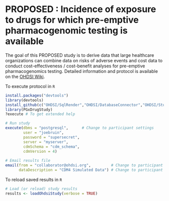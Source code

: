 PROPOSED : Incidence of exposure to drugs for which pre-emptive pharmacogenomic testing is available
===============

The goal of this PROPOSED study is to derive data that large
healthcare organizations can combine data on risks of adverse events
and cost data to conduct cost-effectiveness / cost-benefit analyses
for pre-emptive pharmacogenomics testing.  Detailed information and
protocol is available on the [OHDSI
Wiki](http://www.ohdsi.org/web/wiki/doku.php?id=research:project_proposal_template).

To execute protocol in `R`

```R
install.packages("devtools")
library(devtools)
install_github(c("OHDSI/SqlRender","OHDSI/DatabaseConnector","OHDSI/StudyProtocols/PGxDrugStudy"))
library(PGxDrugStudy)
?execute # To get extended help

# Run study
execute(dbms = "postgresql",      # Change to participant settings
        user = "joebruin",
        password = "supersecret",
        server = "myserver",
        cdmSchema = "cdm_schema",
        cdmVersion = 4)
        
# Email results file        
email(from = "collaborator@ohdsi.org",         # Change to participant email address
      dataDescription = "CDM4 Simulated Data") # Change to participant data description
```

To reload saved results in `R`

```R
# Load (or reload) study results
results <- loadOhdsiStudy(verbose = TRUE)
```
